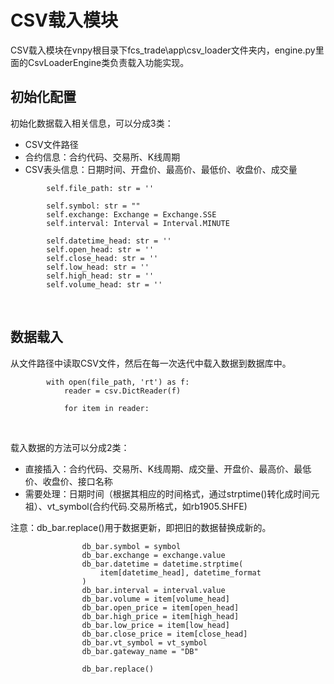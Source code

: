 # CSV载入模块

CSV载入模块在vnpy根目录下fcs_trade\app\csv_loader文件夹内，engine.py里面的CsvLoaderEngine类负责载入功能实现。

## 初始化配置
初始化数据载入相关信息，可以分成3类：

- CSV文件路径
- 合约信息：合约代码、交易所、K线周期
- CSV表头信息：日期时间、开盘价、最高价、最低价、收盘价、成交量

```
        self.file_path: str = ''

        self.symbol: str = ""
        self.exchange: Exchange = Exchange.SSE
        self.interval: Interval = Interval.MINUTE

        self.datetime_head: str = ''
        self.open_head: str = ''
        self.close_head: str = ''
        self.low_head: str = ''
        self.high_head: str = ''
        self.volume_head: str = ''
```

&nbsp;

## 数据载入

从文件路径中读取CSV文件，然后在每一次迭代中载入数据到数据库中。
```
        with open(file_path, 'rt') as f:
            reader = csv.DictReader(f)

            for item in reader:
```

&nbsp;

载入数据的方法可以分成2类：
- 直接插入：合约代码、交易所、K线周期、成交量、开盘价、最高价、最低价、收盘价、接口名称
- 需要处理：日期时间（根据其相应的时间格式，通过strptime()转化成时间元祖）、vt_symbol(合约代码.交易所格式，如rb1905.SHFE)

注意：db_bar.replace()用于数据更新，即把旧的数据替换成新的。
```
                db_bar.symbol = symbol
                db_bar.exchange = exchange.value
                db_bar.datetime = datetime.strptime(
                    item[datetime_head], datetime_format
                )
                db_bar.interval = interval.value
                db_bar.volume = item[volume_head]
                db_bar.open_price = item[open_head]
                db_bar.high_price = item[high_head]
                db_bar.low_price = item[low_head]
                db_bar.close_price = item[close_head]
                db_bar.vt_symbol = vt_symbol
                db_bar.gateway_name = "DB"

                db_bar.replace()
```

